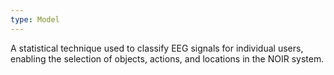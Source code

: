 ```yaml
---
type: Model
---
```


A statistical technique used to classify EEG signals for individual users, enabling the selection of objects, actions, and locations in the NOIR system.